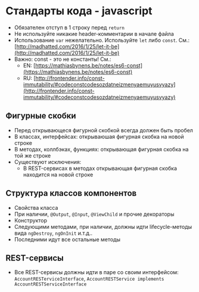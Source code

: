 Стандарты кода - javascript
===========================

- Обязателен отступ в 1 строку перед `return`
- Не используйте никакие header-комментарии в начале файла 
- Использование `var` нежелательно. Используйте `let` либо `const`. См.: [http://madhatted.com/2016/1/25/let-it-be](http://madhatted.com/2016/1/25/let-it-be)
- Важно: const - ​это не константы!​ См.:
    - EN: [https://mathiasbynens.be/notes/es6-const](https://mathiasbynens.be/notes/es6-const)
    - RU: [http://frontender.info/const-immutability/#codeconstcodesozdatneizmenyaemuyusvyazy](http://frontender.info/const-immutability/#codeconstcodesozdatneizmenyaemuyusvyazy)

Фигурные скобки
---------------

- Перед открывающеся фигурной скобкой всегда должен быть пробел
- В классах, интерфейсах: открываюшая фигурная скобка на новой строке
- В методах, коллбэках, функциях: открывающая фигурная скобка на той же строке
- Существуют исключения: 
  * В REST-сервисах в методах открывающая фигурная скобка находится на новой строке
  
Структура классов компонентов
-----------------------------

- Свойства класса
- При наличии, `@Output`, `@Input`, `@ViewChild` и прочие декораторы
- Конструктор
- Следующими методами, при наличии, должны идти lifecycle-методы вида `ngDestroy`, `ngOnInit` и.т.д..
- Последними идут все остальные методы

REST-сервисы
------------

- Все REST-сервисы должны идти в паре со своим интерфейсом: `AccountRESTerviceInterface`, `AccountRESTService implements AccountRESTServiceInterface`